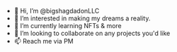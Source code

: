 - 👋 Hi, I’m @bigshagdadonLLC
- 👀 I’m interested in making my dreams a reality.
- 🌱 I’m currently learning NFTs & more
- 💞️ I’m looking to collaborate on any projects you'd like
- 📫 Reach me via PM

<!---
bigshagdadonLLC/bigshagdadonLLC is a ✨ special ✨ repository because its `README.md` (this file) appears on your GitHub profile.
You can click the Preview link to take a look at your changes.
--->
